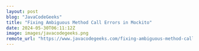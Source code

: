 ```yaml
---
layout: post
blog: "JavaCodeGeeks"
title: "Fixing Ambiguous Method Call Errors in Mockito"
date: 2024-05-30T06:11:12Z
image: images/javacodegeeks.png
remote_url: "https://www.javacodegeeks.com/fixing-ambiguous-method-call-errors-in-mockito.html"
---
```

